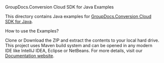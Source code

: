 GroupDocs.Conversion Cloud SDK for Java Examples

This directory contains Java examples for [GroupDocs.Conversion Cloud SDK for Java](https://products.groupdocs.cloud/conversion/java).

How to use the Examples?

Clone or Download the ZIP and extract the contents to your local hard drive. This project uses Maven build system and can be opened in any modern IDE like IntelliJ IDEA, Eclipse or NetBeans. For more details, visit our [Documentation website](https://docs.groupdocs.cloud/display/conversioncloud/Home).
